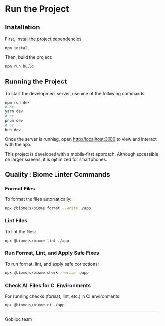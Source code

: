 # Run the Project

## Installation

First, install the project dependencies:

```bash
npm install
```

Then, build the project:

```bash
npm run build
```

## Running the Project

To start the development server, use one of the following commands:

```bash
npm run dev
# or
yarn dev
# or
pnpm dev
# or
bun dev
```

Once the server is running, open [http://localhost:3000](http://localhost:3000) to view and interact with the app.

This project is developed with a mobile-first approach. Although accessible on larger screens, it is optimized for smartphones.

## Quality : Biome Linter Commands

### Format Files
To format the files automatically:

```bash
npx @biomejs/biome format --write ./app
```

### Lint Files
To lint the files:

```bash
npx @biomejs/biome lint ./app
```

### Run Format, Lint, and Apply Safe Fixes
To run format, lint, and apply safe corrections:

```bash
npx @biomejs/biome check --write ./app
```

### Check All Files for CI Environments
For running checks (format, lint, etc.) in CI environments:

```bash
npx @biomejs/biome ci ./app
```

---

Gobiloc team
